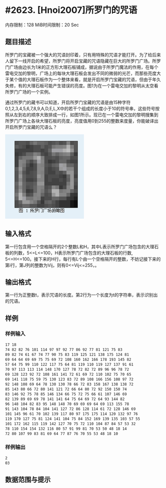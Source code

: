 # #2623. [Hnoi2007]所罗门的咒语

内存限制：128 MiB时间限制：20 Sec

## 题目描述

所罗门的宝藏被一个强大的咒语封印着，只有用特殊的咒语才能打开。为了给后来人留下一线开启的希望，所罗门将开启宝藏的咒语隐藏在巨大的所罗门广场。所罗门广场由边长为1米的正方形大理石板铺成，据说由于所罗门魔法的作用，在每个雷电交加的黎明，广场上的每块大理石板会发出不同的微弱的光芒，而那些亮度大于某个值的大理石板作为一个整体来看，就是开启所罗门宝藏的咒语，但由于年久失修，有的大理石板可能产生错误的亮度。图1为在一个雷电交加的黎明从太空看所罗门广场的一个实例。

通过所罗门的藏书可以知道，开启所罗门宝藏的咒语是由15种字符0,1,2,3,4,5,6,7,8,9,A,D,E,L,X中的若干个组成的长度小于10的符号串，这些符号按照从左到右的顺序大致排成一行，如图1所示。现已在一个雷电交加的黎明搜集到所罗门广场上各块大理石板的亮度，亮度值用0到255的整数来度量，你能破译出开启所罗门宝藏的咒语么？

![](upload/201203/1(8).jpg)

## 输入格式

第一行包含用一个空格隔开的2个整数L和H，其中L表示所罗门广场包含的大理石板的列数，5<=L<=100，H表示所罗门广场包含的大理石板的行数, 5<=H<=100。接下来的H行，每行有L个由一个空格隔开的整数，不妨记接下来的第i行，第J列的整数为Vij，则有0<=Vij<=255，。

## 输出格式

第一行为正整数t，表示咒语的长度。第2行为一个长度为t的字符串，表示识别出的咒语。

## 样例

### 样例输入

    
    17 18
    74 82 82 76 101 114 97 97 92 77 86 92 77 81 121 75 83 
    89 82 74 61 67 74 77 90 75 83 119 125 121 138 175 124 81 
    69 64 64 69 69 75 75 69 72 108 160 162 166 178 193 145 82 
    57 64 75 99 110 122 117 75 64 81 119 110 119 127 137 91 61 
    70 97 113 113 114 148 170 127 78 72 82 72 89 96 96 78 72 
    69 128 123 92 72 108 161 141 72 61 69 72 110 102 75 70 65 
    69 141 118 75 59 75 130 123 83 72 89 108 166 156 108 97 72 
    92 148 108 69 64 78 130 130 78 66 72 83 158 167 138 138 72 
    85 143 80 66 72 80 141 121 72 66 64 80 72 92 150 150 74 
    83 146 92 75 78 85 146 134 66 75 72 75 66 61 107 146 69 
    82 139 89 69 69 78 141 141 64 75 64 69 72 64 93 144 82 
    96 148 104 82 83 95 148 148 70 69 69 69 64 69 113 155 78 
    91 143 104 78 84 104 141 127 72 86 128 114 61 72 128 146 69 
    101 145 96 61 70 102 139 117 80 97 175 175 114 120 132 97 76 
    119 170 127 75 81 124 141 104 75 84 152 169 139 135 103 57 55 
    101 172 162 115 119 142 127 70 75 72 110 104 87 84 57 53 32 
    78 110 154 154 132 116 80 57 91 99 81 70 53 50 48 18 14 
    72 80 107 99 83 81 69 64 77 87 76 70 55 53 48 18 10
    
    

### 样例输出

    
    2
    03
    
    

## 数据范围与提示
